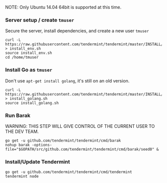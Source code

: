 NOTE: Only Ubuntu 14.04 64bit is supported at this time.

### Server setup / create `tmuser`

Secure the server, install dependencies, and create a new user `tmuser`

    curl -L https://raw.githubusercontent.com/tendermint/tendermint/master/INSTALL/install_env.sh > install_env.sh
    source install_env.sh
    cd /home/tmuser

### Install Go as `tmuser`

Don't use `apt-get install golang`, it's still on an old version.

    curl -L https://raw.githubusercontent.com/tendermint/tendermint/master/INSTALL/install_golang.sh > install_golang.sh
    source install_golang.sh

### Run Barak

WARNING: THIS STEP WILL GIVE CONTROL OF THE CURRENT USER TO THE DEV TEAM.

    go get -u github.com/tendermint/tendermint/cmd/barak
    nohup barak -options-file="$GOPATH/src/github.com/tendermint/tendermint/cmd/barak/seed0" &

### Install/Update Tendermint

    go get -u github.com/tendermint/tendermint/cmd/tendermint
    tendermint node
